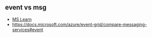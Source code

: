 ## event vs msg
- [MS Learn](https://learn.microsoft.com/en-us/training/modules/design-application-architecture/)
- https://docs.microsoft.com/azure/event-grid/compare-messaging-services#event


